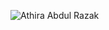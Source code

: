![Athira Abdul Razak](https://scontent.fcok8-1.fna.fbcdn.net/v/t1.6435-9/67891142_2279883828776756_6928895881928245248_n.jpg?_nc_cat=105&ccb=1-5&_nc_sid=174925&_nc_ohc=9Bxr4vPO-SsAX9KuqmV&_nc_ht=scontent.fcok8-1.fna&oh=676cc24a50ccbac137f7a8aa33732c01&oe=61582220)


